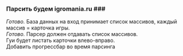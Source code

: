 ### Парсить будем igromania.ru ###<br/>

*Готово.* База данных на вход принимает список массивов, каждый массив = карточка игры.<br/>
*Готово.* Парсер должен отдавать список массивов.<br/>
Гуи будет листать карточки влево-вправо.<br/>
Добавить прогрессбар во время парсинга<br/>
